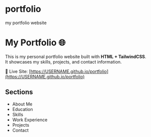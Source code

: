 # portfolio
my portfolio website
# My Portfolio 🌐

This is my personal portfolio website built with **HTML + TailwindCSS**.  
It showcases my skills, projects, and contact information.

🔗 Live Site: [https://USERNAME.github.io/portfolio](https://USERNAME.github.io/portfolio)

## Sections
- About Me
- Education
- Skills
- Work Experience
- Projects
- Contact
